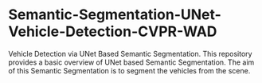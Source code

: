 # Semantic-Segmentation-UNet-Vehicle-Detection-CVPR-WAD
Vehicle Detection via UNet Based Semantic Segmentation.
This repository provides a basic overview of UNet based Semantic Segmentation. The aim of this Semantic Segmentation is to segment the vehicles from the scene.
